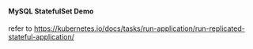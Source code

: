 #### MySQL StatefulSet Demo
refer to https://kubernetes.io/docs/tasks/run-application/run-replicated-stateful-application/
